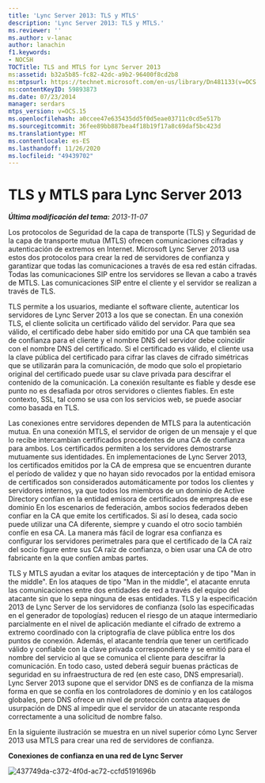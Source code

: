 ```yaml
---
title: 'Lync Server 2013: TLS y MTLS'
description: 'Lync Server 2013: TLS y MTLS.'
ms.reviewer: ''
ms.author: v-lanac
author: lanachin
f1.keywords:
- NOCSH
TOCTitle: TLS and MTLS for Lync Server 2013
ms:assetid: b32a5b85-fc82-42dc-a9b2-96400f8cd2b8
ms:mtpsurl: https://technet.microsoft.com/en-us/library/Dn481133(v=OCS.15)
ms:contentKeyID: 59893873
ms.date: 07/23/2014
manager: serdars
mtps_version: v=OCS.15
ms.openlocfilehash: a0ccee47e635435dd5f0d5eae03711c0cd5e517b
ms.sourcegitcommit: 36fee89bb887bea4f18b19f17a8c69daf5bc423d
ms.translationtype: MT
ms.contentlocale: es-ES
ms.lasthandoff: 11/26/2020
ms.locfileid: "49439702"
---
```

# <a name="tls-and-mtls-for-lync-server-2013"></a>TLS y MTLS para Lync Server 2013

<div data-xmlns="http://www.w3.org/1999/xhtml">

<div class="topic" data-xmlns="http://www.w3.org/1999/xhtml" data-msxsl="urn:schemas-microsoft-com:xslt" data-cs="https://msdn.microsoft.com/">

<div data-asp="https://msdn2.microsoft.com/asp">



</div>

<div id="mainSection">

<div id="mainBody">

<span> </span>

_**Última modificación del tema:** 2013-11-07_

Los protocolos de Seguridad de la capa de transporte (TLS) y Seguridad de la capa de transporte mutua (MTLS) ofrecen comunicaciones cifradas y autenticación de extremos en Internet. Microsoft Lync Server 2013 usa estos dos protocolos para crear la red de servidores de confianza y garantizar que todas las comunicaciones a través de esa red están cifradas. Todas las comunicaciones SIP entre los servidores se llevan a cabo a través de MTLS. Las comunicaciones SIP entre el cliente y el servidor se realizan a través de TLS.

TLS permite a los usuarios, mediante el software cliente, autenticar los servidores de Lync Server 2013 a los que se conectan. En una conexión TLS, el cliente solicita un certificado válido del servidor. Para que sea válido, el certificado debe haber sido emitido por una CA que también sea de confianza para el cliente y el nombre DNS del servidor debe coincidir con el nombre DNS del certificado. Si el certificado es válido, el cliente usa la clave pública del certificado para cifrar las claves de cifrado simétricas que se utilizarán para la comunicación, de modo que solo el propietario original del certificado puede usar su clave privada para descifrar el contenido de la comunicación. La conexión resultante es fiable y desde ese punto no es desafiada por otros servidores o clientes fiables. En este contexto, SSL, tal como se usa con los servicios web, se puede asociar como basada en TLS.

Las conexiones entre servidores dependen de MTLS para la autenticación mutua. En una conexión MTLS, el servidor de origen de un mensaje y el que lo recibe intercambian certificados procedentes de una CA de confianza para ambos. Los certificados permiten a los servidores demostrarse mutuamente sus identidades. En implementaciones de Lync Server 2013, los certificados emitidos por la CA de empresa que se encuentren durante el período de validez y que no hayan sido revocados por la entidad emisora de certificados son considerados automáticamente por todos los clientes y servidores internos, ya que todos los miembros de un dominio de Active Directory confían en la entidad emisora de certificados de empresa de ese dominio En los escenarios de federación, ambos socios federados deben confiar en la CA que emite los certificados. Si así lo desea, cada socio puede utilizar una CA diferente, siempre y cuando el otro socio también confíe en esa CA. La manera más fácil de lograr esa confianza es configurar los servidores perimetrales para que el certificado de la CA raíz del socio figure entre sus CA raíz de confianza, o bien usar una CA de otro fabricante en la que confíen ambas partes.

TLS y MTLS ayudan a evitar los ataques de interceptación y de tipo "Man in the middle". En los ataques de tipo "Man in the middle", el atacante enruta las comunicaciones entre dos entidades de red a través del equipo del atacante sin que lo sepa ninguna de esas entidades. TLS y la especificación 2013 de Lync Server de los servidores de confianza (solo las especificadas en el generador de topologías) reducen el riesgo de un ataque intermediario parcialmente en el nivel de aplicación mediante el cifrado de extremo a extremo coordinado con la criptografía de clave pública entre los dos puntos de conexión. Además, el atacante tendría que tener un certificado válido y confiable con la clave privada correspondiente y se emitió para el nombre del servicio al que se comunica el cliente para descifrar la comunicación. En todo caso, usted deberá seguir buenas prácticas de seguridad en su infraestructura de red (en este caso, DNS empresarial). Lync Server 2013 supone que el servidor DNS es de confianza de la misma forma en que se confía en los controladores de dominio y en los catálogos globales, pero DNS ofrece un nivel de protección contra ataques de usurpación de DNS al impedir que el servidor de un atacante responda correctamente a una solicitud de nombre falso.

En la siguiente ilustración se muestra en un nivel superior cómo Lync Server 2013 usa MTLS para crear una red de servidores de confianza.

**Conexiones de confianza en una red de Lync Server**

![437749da-c372-4f0d-ac72-ccfd5191696b](images/Dn481133.437749da-c372-4f0d-ac72-ccfd5191696b(OCS.15).jpg "437749da-c372-4f0d-ac72-ccfd5191696b")

</div>

<span> </span>

</div>

</div>

</div>

